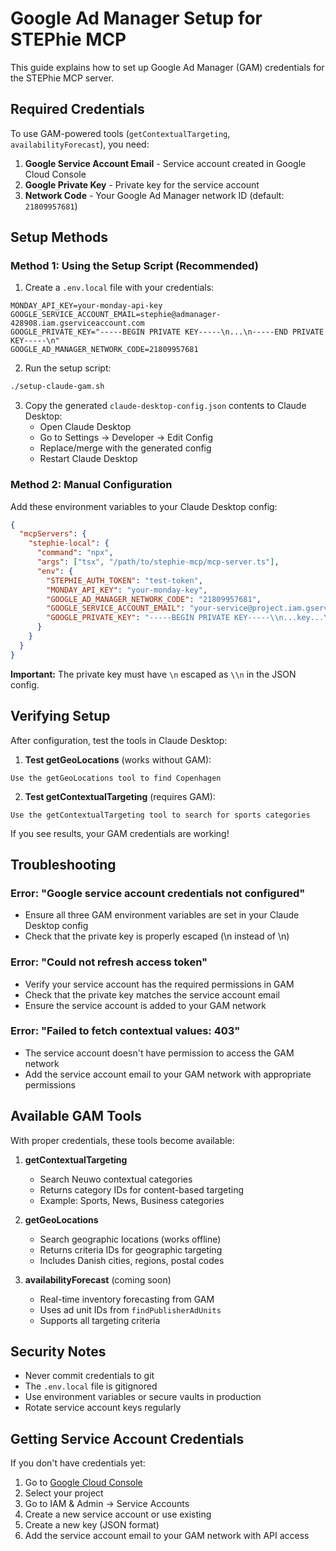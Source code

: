 # Google Ad Manager Setup for STEPhie MCP

This guide explains how to set up Google Ad Manager (GAM) credentials for the STEPhie MCP server.

## Required Credentials

To use GAM-powered tools (`getContextualTargeting`, `availabilityForecast`), you need:

1. **Google Service Account Email** - Service account created in Google Cloud Console
2. **Google Private Key** - Private key for the service account
3. **Network Code** - Your Google Ad Manager network ID (default: `21809957681`)

## Setup Methods

### Method 1: Using the Setup Script (Recommended)

1. Create a `.env.local` file with your credentials:
```env
MONDAY_API_KEY=your-monday-api-key
GOOGLE_SERVICE_ACCOUNT_EMAIL=stephie@admanager-428908.iam.gserviceaccount.com
GOOGLE_PRIVATE_KEY="-----BEGIN PRIVATE KEY-----\n...\n-----END PRIVATE KEY-----\n"
GOOGLE_AD_MANAGER_NETWORK_CODE=21809957681
```

2. Run the setup script:
```bash
./setup-claude-gam.sh
```

3. Copy the generated `claude-desktop-config.json` contents to Claude Desktop:
   - Open Claude Desktop
   - Go to Settings → Developer → Edit Config
   - Replace/merge with the generated config
   - Restart Claude Desktop

### Method 2: Manual Configuration

Add these environment variables to your Claude Desktop config:

```json
{
  "mcpServers": {
    "stephie-local": {
      "command": "npx",
      "args": ["tsx", "/path/to/stephie-mcp/mcp-server.ts"],
      "env": {
        "STEPHIE_AUTH_TOKEN": "test-token",
        "MONDAY_API_KEY": "your-monday-key",
        "GOOGLE_AD_MANAGER_NETWORK_CODE": "21809957681",
        "GOOGLE_SERVICE_ACCOUNT_EMAIL": "your-service@project.iam.gserviceaccount.com",
        "GOOGLE_PRIVATE_KEY": "-----BEGIN PRIVATE KEY-----\\n...key...\\n-----END PRIVATE KEY-----\\n"
      }
    }
  }
}
```

**Important:** The private key must have `\n` escaped as `\\n` in the JSON config.

## Verifying Setup

After configuration, test the tools in Claude Desktop:

1. **Test getGeoLocations** (works without GAM):
```
Use the getGeoLocations tool to find Copenhagen
```

2. **Test getContextualTargeting** (requires GAM):
```
Use the getContextualTargeting tool to search for sports categories
```

If you see results, your GAM credentials are working!

## Troubleshooting

### Error: "Google service account credentials not configured"
- Ensure all three GAM environment variables are set in your Claude Desktop config
- Check that the private key is properly escaped (\\n instead of \n)

### Error: "Could not refresh access token"
- Verify your service account has the required permissions in GAM
- Check that the private key matches the service account email
- Ensure the service account is added to your GAM network

### Error: "Failed to fetch contextual values: 403"
- The service account doesn't have permission to access the GAM network
- Add the service account email to your GAM network with appropriate permissions

## Available GAM Tools

With proper credentials, these tools become available:

1. **getContextualTargeting**
   - Search Neuwo contextual categories
   - Returns category IDs for content-based targeting
   - Example: Sports, News, Business categories

2. **getGeoLocations** 
   - Search geographic locations (works offline)
   - Returns criteria IDs for geographic targeting
   - Includes Danish cities, regions, postal codes

3. **availabilityForecast** (coming soon)
   - Real-time inventory forecasting from GAM
   - Uses ad unit IDs from `findPublisherAdUnits`
   - Supports all targeting criteria

## Security Notes

- Never commit credentials to git
- The `.env.local` file is gitignored
- Use environment variables or secure vaults in production
- Rotate service account keys regularly

## Getting Service Account Credentials

If you don't have credentials yet:

1. Go to [Google Cloud Console](https://console.cloud.google.com)
2. Select your project
3. Go to IAM & Admin → Service Accounts
4. Create a new service account or use existing
5. Create a new key (JSON format)
6. Add the service account email to your GAM network with API access